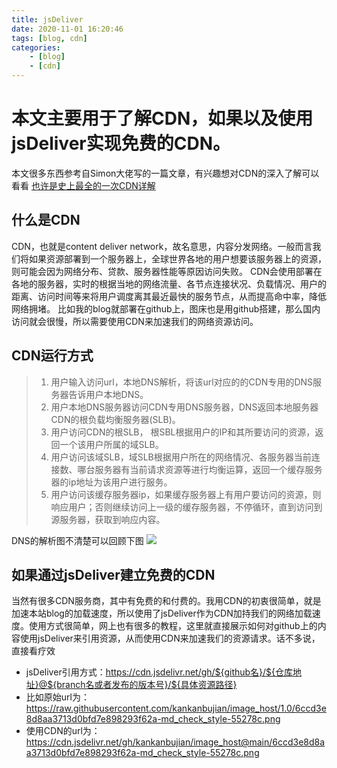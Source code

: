 ```yaml
---
title: jsDeliver 
date: 2020-11-01 16:20:46
tags: [blog, cdn]
categories:
    - [blog]
    - [cdn]
---
```

# 本文主要用于了解CDN，如果以及使用jsDeliver实现免费的CDN。

本文很多东西参考自Simon大佬写的一篇文章，有兴趣想对CDN的深入了解可以看看 [也许是史上最全的一次CDN详解](https://zhuanlan.zhihu.com/p/28940451)

## 什么是CDN

CDN，也就是content deliver network，故名意思，内容分发网络。一般而言我们将如果资源部署到一个服务器上，全球世界各地的用户想要该服务器上的资源，则可能会因为网络分布、贷款、服务器性能等原因访问失败。
CDN会使用部署在各地的服务器，实时的根据当地的网络流量、各节点连接状况、负载情况、用户的距离、访问时间等来将用户调度离其最近最快的服务节点，从而提高命中率，降低网络拥堵。
比如我的blog就部署在github上，图床也是用github搭建，那么国内访问就会很慢，所以需要使用CDN来加速我们的网络资源访问。

## CDN运行方式

> 1. 用户输入访问url，本地DNS解析，将该url对应的的CDN专用的DNS服务器告诉用户本地DNS。
> 2. 用户本地DNS服务器访问CDN专用DNS服务器，DNS返回本地服务器CDN的根负载均衡服务器(SLB)。
> 3. 用户访问CDN的根SLB， 根SBL根据用户的IP和其所要访问的资源，返回一个该用户所属的域SLB。
> 4. 用户访问该域SLB，域SLB根据用户所在的网络情况、各服务器当前连接数、哪台服务器有当前请求资源等进行均衡运算，返回一个缓存服务器的ip地址为该用户进行服务。
> 5. 用户访问该缓存服务器ip，如果缓存服务器上有用户要访问的资源，则响应用户；否则继续访问上一级的缓存服务器，不停循环，直到访问到源服务器，获取到响应内容。

DNS的解析图不清楚可以回顾下图
![](https://images2015.cnblogs.com/blog/464291/201707/464291-20170703113844956-354755333.jpg)

## 如果通过jsDeliver建立免费的CDN

当然有很多CDN服务商，其中有免费的和付费的。我用CDN的初衷很简单，就是加速本站blog的加载速度，所以使用了jsDeliver作为CDN加持我们的网络加载速度。使用方式很简单，网上也有很多的教程，这里就直接展示如何对github上的内容使用jsDeliver来引用资源，从而使用CDN来加速我们的资源请求。话不多说，直接看疗效

* jsDeliver引用方式：<https://cdn.jsdelivr.net/gh/${github名}/${仓库地址}@${branch名或者发布的版本号}/${具体资源路径}>
* 比如原始url为：<https://raw.githubusercontent.com/kankanbujian/image_host/1.0/6ccd3e8d8aa3713d0bfd7e898293f62a-md_check_style-55278c.png>
* 使用CDN的url为：<https://cdn.jsdelivr.net/gh/kankanbujian/image_host@main/6ccd3e8d8aa3713d0bfd7e898293f62a-md_check_style-55278c.png>

